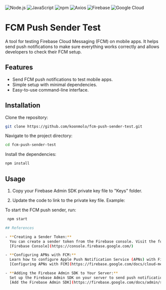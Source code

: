 ![Node.js](https://img.shields.io/badge/Node.js-339933?style=for-the-badge&logo=nodedotjs&logoColor=white)
![JavaScript](https://img.shields.io/badge/JavaScript-F7DF1E?style=for-the-badge&logo=javascript&logoColor=black)
![npm](https://img.shields.io/badge/npm-CB3837?style=for-the-badge&logo=npm&logoColor=white)
![Axios](https://img.shields.io/badge/Axios-5A29E4?style=for-the-badge&logo=axios&logoColor=white)
![Firebase](https://img.shields.io/badge/Firebase-FFCA28?style=for-the-badge&logo=firebase&logoColor=black)
![Google Cloud](https://img.shields.io/badge/Google%20Cloud-4285F4?style=for-the-badge&logo=googlecloud&logoColor=white)


# FCM Push Sender Test
A tool for testing Firebase Cloud Messaging (FCM) on mobile apps. It helps send push notifications to make sure everything works correctly and allows developers to check their FCM setup.

## Features
- Send FCM push notifications to test mobile apps.
- Simple setup with minimal dependencies.
- Easy-to-use command-line interface.

## Installation

Clone the repository:
```sh
git clone https://github.com/koonmolo/fcm-push-sender-test.git
```

Navigate to the project directory:
```sh
cd fcm-push-sender-test
```

Install the dependencies:
```sh
npm install
```

## Usage

1. Copy your Firebase Admin SDK private key file to "Keys" folder.
   
2. Update the code to link to the private key file. Example:

To start the FCM push sender, run:
```sh
 npm start

## References

- **Creating a Sender Token:**  
  You can create a sender token from the Firebase console. Visit the following link for more details:  
  [Firebase Console](https://console.firebase.google.com/)

- **Configuring APNs with FCM:**  
  Learn how to configure Apple Push Notification Service (APNs) with Firebase Cloud Messaging (FCM) by following the official documentation:  
  [Configuring APNs with FCM](https://firebase.google.com/docs/cloud-messaging/ios/certs)

- **Adding the Firebase Admin SDK to Your Server:**  
  Set up the Firebase Admin SDK on your server to send push notifications and manage Firebase services. Follow the guide here:  
  [Add the Firebase Admin SDK](https://firebase.google.com/docs/admin/setup)
